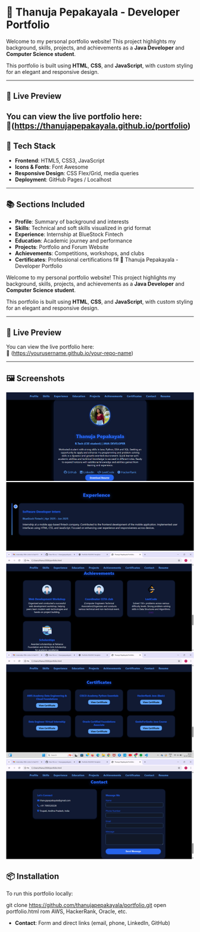 # 💼 Thanuja Pepakayala - Developer Portfolio

Welcome to my personal portfolio website! This project highlights my background, skills, projects, and achievements as a **Java Developer** and **Computer Science student**.

This portfolio is built using **HTML**, **CSS**, and **JavaScript**, with custom styling for an elegant and responsive design.

---

## 🚀 Live Preview

You can view the live portfolio here:  
🔗(https://thanujapepakayala.github.io/portfolio)  
---

## 🧰 Tech Stack

- **Frontend**: HTML5, CSS3, JavaScript  
- **Icons & Fonts**: Font Awesome  
- **Responsive Design**: CSS Flex/Grid, media queries  
- **Deployment**: GitHub Pages / Localhost

---

## 📚 Sections Included

- **Profile**: Summary of background and interests  
- **Skills**: Technical and soft skills visualized in grid format  
- **Experience**: Internship at BlueStock Fintech  
- **Education**: Academic journey and performance  
- **Projects**: Portfolio and Forum Website  
- **Achievements**: Competitions, workshops, and clubs  
- **Certificates**: Professional certifications f# 💼 Thanuja Pepakayala - Developer Portfolio

Welcome to my personal portfolio website! This project highlights my background, skills, projects, and achievements as a **Java Developer** and **Computer Science student**.

This portfolio is built using **HTML**, **CSS**, and **JavaScript**, with custom styling for an elegant and responsive design.

---

## 🚀 Live Preview

You can view the live portfolio here:  
🔗 (https://yourusername.github.io/your-repo-name)

---
## 🖼️ Screenshots
![1](1.png)
 ![2](2.png)
 ![3](3.png)
  ![4](4.png)
 ![5](5.png)

## 📦 Installation

To run this portfolio locally:


git clone https://github.com/thanujapepakayala/portfolio.git
open portfolio.html
rom AWS, HackerRank, Oracle, etc.  
- **Contact**: Form and direct links (email, phone, LinkedIn, GitHub)
